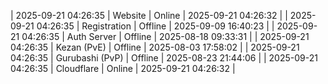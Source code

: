 | 2025-09-21 04:26:35 | Website | Online | 2025-09-21 04:26:32 |
| 2025-09-21 04:26:35 | Registration | Offline | 2025-09-09 16:40:23 |
| 2025-09-21 04:26:35 | Auth Server | Offline | 2025-08-18 09:33:31 |
| 2025-09-21 04:26:35 | Kezan (PvE) | Offline | 2025-08-03 17:58:02 |
| 2025-09-21 04:26:35 | Gurubashi (PvP) | Offline | 2025-08-23 21:44:06 |
| 2025-09-21 04:26:35 | Cloudflare | Online | 2025-09-21 04:26:32 |
